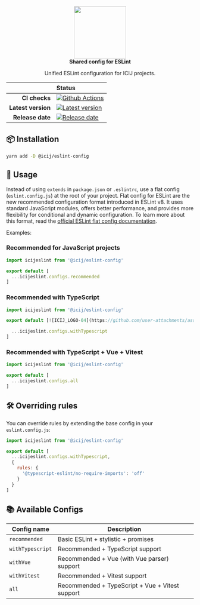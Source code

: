 <div align="center">
<a href="https://icij.org/">
  <img src="https://github.com/user-attachments/assets/a06dbaf4-5317-4b2a-832e-e37498780f01" width="140px">
</a>
<br>
<strong>Shared config for ESLint</strong>
<p>
Unified ESLint configuration for ICIJ projects.
</p>
</div>

<div align="center">

| | Status |
| --: | :-- |
| **CI checks** | [![Github Actions](https://img.shields.io/github/actions/workflow/status/icij/eslint-config/main.yml?style=shield)](https://github.com/ICIJ/eslint-config/actions/workflows/main.yml) |
| **Latest version** | [![Latest version](https://img.shields.io/github/v/tag/icij/eslint-config?style=shield)](https://www.npmjs.com/package/@icij/eslint-config) |
| **Release date** | [![Release date](https://img.shields.io/npm/last-update/%40icij%2Feslint-config)](https://www.npmjs.com/package/@icij/eslint-config) |

</div>

## 📦 Installation

```bash
yarn add -D @icij/eslint-config
```

## 🚀 Usage

Instead of using `extends` in `package.json` or `.eslintrc`, use a flat config (`eslint.config.js`) 
at the root of your project. Flat config for ESLint are the new recommended configuration format 
introduced in ESLint v8. It uses standard JavaScript modules, offers better performance, and provides 
more flexibility for conditional and dynamic configuration. To learn more about this format, read 
the [official ESLint flat config documentation](https://eslint.org/docs/latest/use/configure/configuration-files-new).

Examples:

### Recommended for JavaScript projects

```js
import icijeslint from '@icij/eslint-config'

export default [
  ...icijeslint.configs.recommended
]
```

### Recommended with TypeScript

```js
import icijeslint from '@icij/eslint-config'

export default [![ICIJ_LOGO-04](https://github.com/user-attachments/assets/3177c446-a871-478a-bc52-30f4579ef589)

  ...icijeslint.configs.withTypescript
]
```

### Recommended with TypeScript + Vue + Vitest

```js
import icijeslint from '@icij/eslint-config'

export default [
  ...icijeslint.configs.all
]
```

## 🛠 Overriding rules

You can override rules by extending the base config in your `eslint.config.js`:

```js
import icijeslint from '@icij/eslint-config'

export default [
  ...icijeslint.configs.withTypescript,
  {
    rules: {
      '@typescript-eslint/no-require-imports': 'off'
    }
  }
]
```

## 📚 Available Configs

| Config name      | Description                                     |
| ---------------- | ----------------------------------------------- |
| `recommended`    | Basic ESLint + stylistic + promises             |
| `withTypescript` | Recommended + TypeScript support                |
| `withVue`        | Recommended + Vue (with Vue parser) support     |
| `withVitest`     | Recommended + Vitest support                    |
| `all`            | Recommended + TypeScript + Vue + Vitest support |
